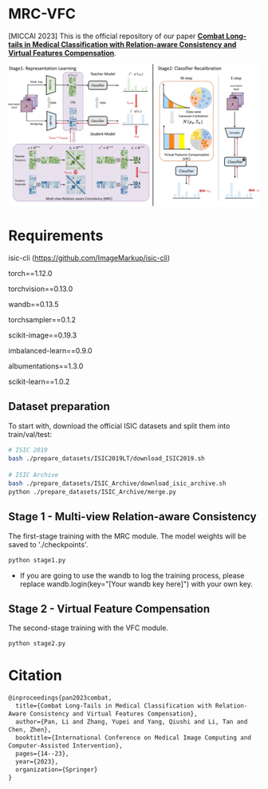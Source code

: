 # MRC-VFC

[MICCAI 2023] This is the official repository of our paper [**Combat Long-tails in Medical Classification with Relation-aware Consistency and Virtual Features Compensation**](https://peterlipan.github.io/data/MICCAI_23_Li_camera_ready.pdf).

![framework](./framework.png)

# Requirements

isic-cli (https://github.com/ImageMarkup/isic-cli)

torch==1.12.0

torchvision==0.13.0

wandb==0.13.5

torchsampler==0.1.2

scikit-image==0.19.3

imbalanced-learn==0.9.0

albumentations==1.3.0

scikit-learn==1.0.2



## Dataset preparation

To start with, download the official ISIC datasets and split them into train/val/test:

```bash
# ISIC 2019
bash ./prepare_datasets/ISIC2019LT/download_ISIC2019.sh

# ISIC Archive
bash ./prepare_datasets/ISIC_Archive/download_isic_archive.sh
python ./prepare_datasets/ISIC_Archive/merge.py
```



## Stage 1 - Multi-view Relation-aware Consistency

The first-stage training with the MRC module. The model weights will be saved to './checkpoints'.

```bash
python stage1.py
```
* If you are going to use the wandb to log the training process, please replace wandb.login(key="[Your wandb key here]") with your own key.



## Stage 2 - Virtual Feature Compensation

The second-stage training with the VFC module. 

```bash
python stage2.py
```



# Citation

```
@inproceedings{pan2023combat,
  title={Combat Long-Tails in Medical Classification with Relation-Aware Consistency and Virtual Features Compensation},
  author={Pan, Li and Zhang, Yupei and Yang, Qiushi and Li, Tan and Chen, Zhen},
  booktitle={International Conference on Medical Image Computing and Computer-Assisted Intervention},
  pages={14--23},
  year={2023},
  organization={Springer}
}
```

